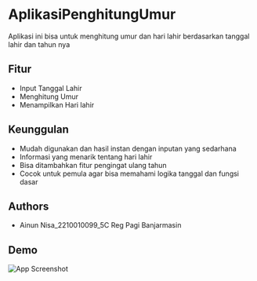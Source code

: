 
# AplikasiPenghitungUmur

Aplikasi ini bisa untuk menghitung umur dan hari lahir berdasarkan tanggal lahir dan tahun nya


## Fitur

- Input Tanggal Lahir
- Menghitung Umur
- Menampilkan Hari lahir

## Keunggulan

- Mudah digunakan dan hasil instan dengan inputan yang sedarhana
- Informasi yang menarik tentang hari lahir
- Bisa ditambahkan fitur pengingat ulang tahun
- Cocok untuk pemula agar bisa memahami logika tanggal dan fungsi dasar


## Authors

- Ainun Nisa_2210010099_5C Reg Pagi Banjarmasin


## Demo

![App Screenshot](https://github.com/ainunnisaaaa/AplikasiPenghitungUmur/blob/main/img/img.gif)

